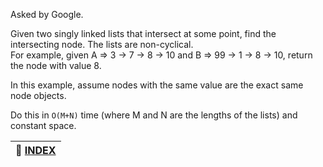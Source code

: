 Asked by Google.

Given two singly linked lists that intersect at some point, find the intersecting node. The lists are non-cyclical.  
For example, given A &rArr; 3 &rarr; 7 &rarr; 8 &rarr; 10 and B &rArr; 99 &rarr; 1 &rarr; 8 &rarr; 10, return the node with value 8.

In this example, assume nodes with the same value are the exact same node objects.

Do this in `O(M+N)` time (where M and N are the lengths of the lists) and constant space.

|**:file_folder: [INDEX](https://github.com/theInvincible/Daily-Coding-Problem/blob/master/Collection/INDEX.md)**|
|----------------------------------------------------------------------------------------------------------------|
